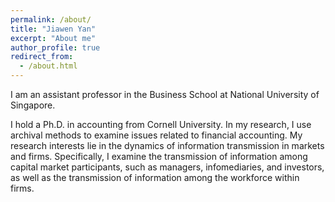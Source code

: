```yaml
---
permalink: /about/
title: "Jiawen Yan"
excerpt: "About me"
author_profile: true
redirect_from: 
  - /about.html
---
```


I am an assistant professor in the Business School at National University of Singapore.

I hold a Ph.D. in accounting from Cornell University. In my research, I use archival methods to examine issues related to financial accounting. My research interests lie in the dynamics of information transmission in markets and firms. Specifically, I examine the transmission of information among capital market participants, such as managers, infomediaries, and investors, as well as the transmission of information among the workforce within firms.























